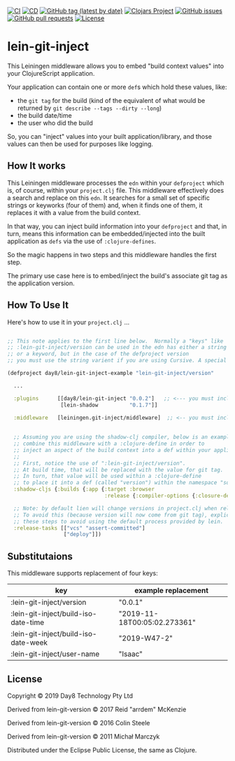 [![CI](https://github.com/day8/lein-git-inject/workflows/ci/badge.svg)](https://github.com/day8/lein-git-inject/actions?workflow=ci)
[![CD](https://github.com/day8/lein-git-inject/workflows/cd/badge.svg)](https://github.com/day8/lein-git-inject/actions?workflow=cd)
[![GitHub tag (latest by date)](https://img.shields.io/github/v/tag/day8/lein-git-inject?style=flat)](https://github.com/day8/lein-git-inject/tags)
[![Clojars Project](https://img.shields.io/clojars/v/day8/lein-git-inject.svg)](https://clojars.org/day8/lein-git-inject)
[![GitHub issues](https://img.shields.io/github/issues-raw/day8/lein-git-inject?style=flat)](https://github.com/day8/lein-git-inject/issues)
[![GitHub pull requests](https://img.shields.io/github/issues-pr/day8/lein-git-inject)](https://github.com/day8/lein-git-inject/pulls)
[![License](https://img.shields.io/github/license/day8/lein-git-inject.svg)](LICENSE)

# lein-git-inject

This Leiningen middleware allows you to embed "build context values" into your ClojureScript application. 

Your application can contain one or more `def`s which hold these values, like: 
   - the `git tag` for the build  (kind of the equivalent of what would be returned by `git describe --tags --dirty --long`)
   - the build date/time
   - the user who did the build

So, you can "inject" values into your built application/library, and those values can then be used for purposes like logging. 

## How It works

This Leiningen middleware processes the `edn` within your `defproject` which is, of course, 
within your `project.clj` file.  This middleware effectively does
a search and replace on this `edn`.  It searches for a small set of specific strings or 
keyworks (four of them) and, when it finds one of them, it replaces it with a value from the build context.

In that way, you can inject build information into your `defproject` and that, in turn, means this
information can be embedded/injected into the built application as `defs` via the use of 
`:clojure-defines`. 

So the magic happens in two steps and this middleware handles the first step. 

The primary use case here is to embed/inject the build's associate git tag as the application version. 

## How To Use It

Here's how to use it in your `project.clj` ...

```clojure

;; This note applies to the first line below.  Normally a "keys" like 
;; :lein-git-inject/version can be used in the edn has either a string
;; or a keyword, but in the case of the defproject version 
;; you must use the string varient if you are using Cursive. A special case. 

(defproject day8/lein-git-inject-example "lein-git-inject/version"

  ...

  :plugins      [[day8/lein-git-inject "0.0.2"]   ;; <--- you must include this plugin
                 [lein-shadow          "0.1.7"]]

  :middleware   [leiningen.git-inject/middleware]  ;; <-- you must include this middleware
  
  
  ;; Assuming you are using the shadow-clj compiler, below is an example of how to 
  ;; combine this middleware with a :clojure-define in order to 
  ;; inject an aspect of the build context into a def within your application.
  ;; 
  ;; First, notice the use of ":lein-git-inject/version".  
  ;; At build time, that will be replaced with the value for git tag. 
  ;; In turn, that value will be used within a :clojure-define
  ;; to place it into a def (called "version") within the namespace "some.namespace". 
  :shadow-cljs {:builds {:app {:target :browser
                               :release {:compiler-options {:closure-defines {some.namespace.version  :lein-git-inject/version}}}}}}

  ;; Note: by default lien will change versions in project.clj when releasing 
  ;; To avoid this (because version will now come from git tag), explicitly include
  ;; these steps to avoid using the default process provided by lein. 
  :release-tasks [["vcs" "assert-committed"]
                  ["deploy"]])
```

## Substitutaions 

This middleware supports replacement of four keys:

|         key                          |    example replacement |
|--------------------------------------|-----------------------------|
| :lein-git-inject/version             |  "0.0.1"
| :lein-git-inject/build-iso-date-time |  "2019-11-18T00:05:02.273361"  |      
| :lein-git-inject/build-iso-date-week |  "2019-W47-2"
| :lein-git-inject/user-name           | "Isaac"    |


## License

Copyright © 2019 Day8 Technology Pty Ltd 

Derived from lein-git-version © 2017 Reid "arrdem" McKenzie

Derived from lein-git-version © 2016 Colin Steele

Derived from lein-git-version © 2011 Michał Marczyk

Distributed under the Eclipse Public License, the same as Clojure.
